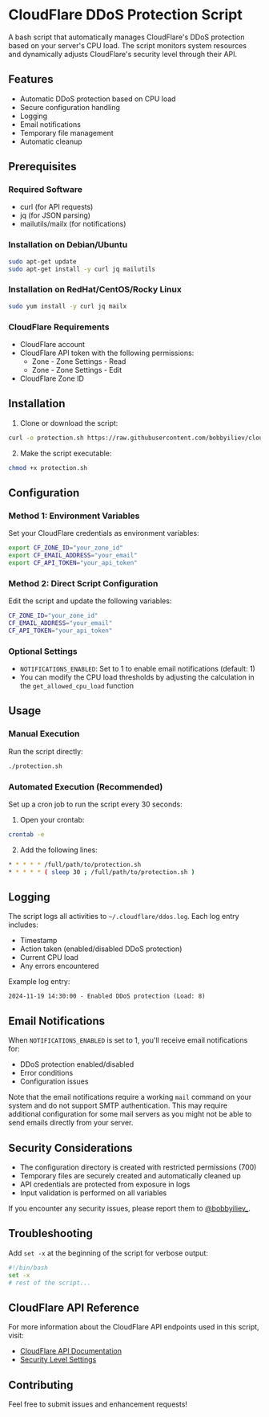 # CloudFlare DDoS Protection Script

A bash script that automatically manages CloudFlare's DDoS protection based on your server's CPU load. The script monitors system resources and dynamically adjusts CloudFlare's security level through their API.

## Features

- Automatic DDoS protection based on CPU load
- Secure configuration handling
- Logging
- Email notifications
- Temporary file management
- Automatic cleanup

## Prerequisites

### Required Software

- curl (for API requests)
- jq (for JSON parsing)
- mailutils/mailx (for notifications)

### Installation on Debian/Ubuntu

```bash
sudo apt-get update
sudo apt-get install -y curl jq mailutils
```

### Installation on RedHat/CentOS/Rocky Linux

```bash
sudo yum install -y curl jq mailx
```

### CloudFlare Requirements

- CloudFlare account
- CloudFlare API token with the following permissions:
  - Zone - Zone Settings - Read
  - Zone - Zone Settings - Edit
- CloudFlare Zone ID

## Installation

1. Clone or download the script:

```bash
curl -o protection.sh https://raw.githubusercontent.com/bobbyiliev/cloudflare-ddos-protection/main/protection.sh
```

2. Make the script executable:
```bash
chmod +x protection.sh
```

## Configuration

### Method 1: Environment Variables

Set your CloudFlare credentials as environment variables:
```bash
export CF_ZONE_ID="your_zone_id"
export CF_EMAIL_ADDRESS="your_email"
export CF_API_TOKEN="your_api_token"
```

### Method 2: Direct Script Configuration

Edit the script and update the following variables:
```bash
CF_ZONE_ID="your_zone_id"
CF_EMAIL_ADDRESS="your_email"
CF_API_TOKEN="your_api_token"
```

### Optional Settings

- `NOTIFICATIONS_ENABLED`: Set to 1 to enable email notifications (default: 1)
- You can modify the CPU load thresholds by adjusting the calculation in the `get_allowed_cpu_load` function

## Usage

### Manual Execution

Run the script directly:

```bash
./protection.sh
```

### Automated Execution (Recommended)

Set up a cron job to run the script every 30 seconds:

1. Open your crontab:

```bash
crontab -e
```

2. Add the following lines:

```bash
* * * * * /full/path/to/protection.sh
* * * * * ( sleep 30 ; /full/path/to/protection.sh )
```

## Logging

The script logs all activities to `~/.cloudflare/ddos.log`. Each log entry includes:
- Timestamp
- Action taken (enabled/disabled DDoS protection)
- Current CPU load
- Any errors encountered

Example log entry:

```
2024-11-19 14:30:00 - Enabled DDoS protection (Load: 8)
```

## Email Notifications

When `NOTIFICATIONS_ENABLED` is set to 1, you'll receive email notifications for:
- DDoS protection enabled/disabled
- Error conditions
- Configuration issues

Note that the email notifications require a working `mail` command on your system and do not support SMTP authentication. This may require additional configuration for some mail servers as you might not be able to send emails directly from your server.

## Security Considerations

- The configuration directory is created with restricted permissions (700)
- Temporary files are securely created and automatically cleaned up
- API credentials are protected from exposure in logs
- Input validation is performed on all variables

If you encounter any security issues, please report them to [@bobbyiliev_](https://x.com/bobbyiliev_).

## Troubleshooting

Add `set -x` at the beginning of the script for verbose output:

```bash
#!/bin/bash
set -x
# rest of the script...
```

## CloudFlare API Reference

For more information about the CloudFlare API endpoints used in this script, visit:
- [CloudFlare API Documentation](https://developers.cloudflare.com/api)
- [Security Level Settings](https://developers.cloudflare.com/api/operations/zone-settings-change-security-level-setting)

## Contributing

Feel free to submit issues and enhancement requests!
